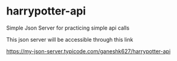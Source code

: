# harrypotter-api
Simple Json Server for practicing simple api calls

This json server will be accessible through this link

https://my-json-server.typicode.com/ganeshk627/harrypotter-api
